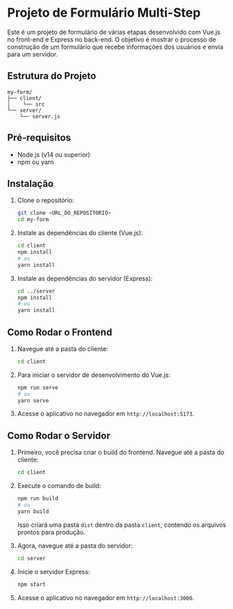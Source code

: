 # Projeto de Formulário Multi-Step

Este é um projeto de formulário de várias etapas desenvolvido com Vue.js no front-end e Express no back-end. O objetivo é mostrar o processo de construção de um formulário que recebe informações dos usuários e envia para um servidor.

## Estrutura do Projeto

```
my-form/
├── client/
│    └── src
└── server/
    └── server.js
```

## Pré-requisitos

- Node.js (v14 ou superior)
- npm ou yarn

## Instalação

1. Clone o repositório:

   ```bash
   git clone <URL_DO_REPOSITORIO>
   cd my-form
   ```

2. Instale as dependências do cliente (Vue.js):

   ```bash
   cd client
   npm install
   # ou
   yarn install
   ```

3. Instale as dependências do servidor (Express):

   ```bash
   cd ../server
   npm install
   # ou
   yarn install
   ```

## Como Rodar o Frontend

1. Navegue até a pasta do cliente:

   ```bash
   cd client
   ```

2. Para iniciar o servidor de desenvolvimento do Vue.js:

   ```bash
   npm run serve
   # ou
   yarn serve
   ```

3. Acesse o aplicativo no navegador em `http://localhost:5173`.

## Como Rodar o Servidor

1. Primeiro, você precisa criar o build do frontend. Navegue até a pasta do cliente:

   ```bash
   cd client
   ```

2. Execute o comando de build:

   ```bash
   npm run build
   # ou
   yarn build
   ```

   Isso criará uma pasta `dist` dentro da pasta `client`, contendo os arquivos prontos para produção.

3. Agora, navegue até a pasta do servidor:

   ```bash
   cd server
   ```

4. Inicie o servidor Express:

   ```bash
   npm start
   ```

5. Acesse o aplicativo no navegador em `http://localhost:3000`.
